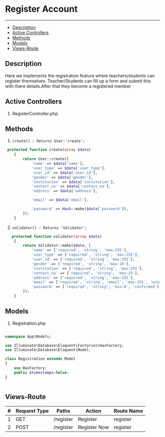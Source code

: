 # Register Account
---
- [Description](#section-1)
- [Active Controllers](#section-2)
- [Methods](#section-3)
- [Models](#section-4)
- [Views-Route](#section-5)




<a name="section-1"></a>

## Description

Here we implements the registration feature where teachers/students can register themselves.
Teacher/Students can fill up a form and submit this with there  details.After that they become a registered member 

## Active Controllers

1. RegisterController.php


<a name="section-3"></a>

## Methods

1. `create() : Returns User:'create';`

```php
 protected function create(array $data)
    {
        return User::create([
            'name' => $data['name'],
            'user_type' => $data['user_type'],
            'user_id' => $data['user_id'],
            'gender' => $data['gender'],
            'institution' => $data['institution'],
            'contact_no' => $data['contact_no'],
            'address' => $data['address'],

            'email' => $data['email'],

            'password' => Hash::make($data['password']),
        ]);
    }
```

2. `validator() : Returns 'Validator';`

```php
   protected function validator(array $data)
    {
        return Validator::make($data, [
            'name' => ['required', 'string', 'max:255'],
            'user_type' => ['required', 'string', 'max:255'],
            'user_id' => ['required', 'string', 'max:255'],
            'gender' => ['required', 'string', 'max:10'],
            'institution' => ['required', 'string', 'max:255'],
            'contact_no' => ['required', 'string', 'max:25'],
            'address' => ['required', 'string', 'max:255'],
            'email' => ['required', 'string', 'email', 'max:255', 'unique:users'],
            'password' => ['required', 'string', 'min:8', 'confirmed'],
        ]);
    }
```



<a name="section-4"></a>

## Models
1. Registration.php

```php 

namespace App\Models;

use Illuminate\Database\Eloquent\Factories\HasFactory;
use Illuminate\Database\Eloquent\Model;

class Registration extends Model
{
    use HasFactory;
    public $timestamps=false;
}



```
<a name="section-5"></a>

## Views-Route


| __#__       | __Request Type__ | __Paths__  |  __Action__ |__Route Name__ |
|-------------|------------------|----------  |-------------|---------------|
| 1           | GET              | /register  |Register     |register       |
| 2           | POST             | /register  |Register Now |register       |

